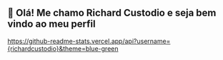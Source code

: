 ## 👋 Olá! Me chamo Richard Custodio e seja bem vindo ao meu perfil

https://github-readme-stats.vercel.app/api?username={richardcustodio}&theme=blue-green
